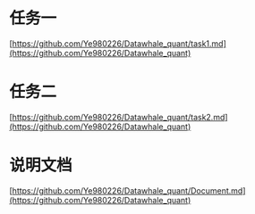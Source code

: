 # 任务一
[https://github.com/Ye980226/Datawhale_quant/task1.md](https://github.com/Ye980226/Datawhale_quant)

# 任务二
[https://github.com/Ye980226/Datawhale_quant/task2.md](https://github.com/Ye980226/Datawhale_quant)

# 说明文档
[https://github.com/Ye980226/Datawhale_quant/Document.md](https://github.com/Ye980226/Datawhale_quant)